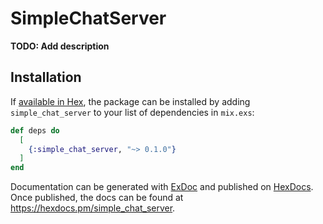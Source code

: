 # SimpleChatServer

**TODO: Add description**

## Installation

If [available in Hex](https://hex.pm/docs/publish), the package can be installed
by adding `simple_chat_server` to your list of dependencies in `mix.exs`:

```elixir
def deps do
  [
    {:simple_chat_server, "~> 0.1.0"}
  ]
end
```

Documentation can be generated with [ExDoc](https://github.com/elixir-lang/ex_doc)
and published on [HexDocs](https://hexdocs.pm). Once published, the docs can
be found at <https://hexdocs.pm/simple_chat_server>.

